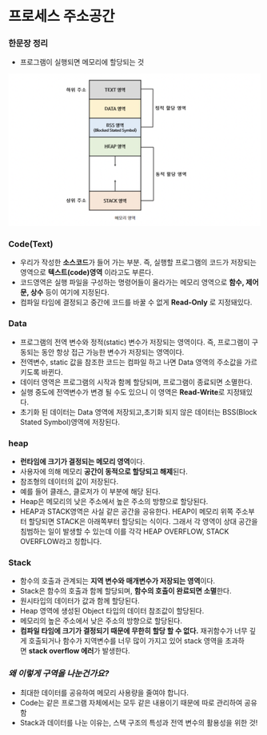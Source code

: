 # 프로세스 주소공간

### 한문장 정리

- 프로그램이 실행되면 메모리에 할당되는 것

![proccess_memory_space_01](../image/proccess_memory_space_01.png)

### **Code(Text)**

- 우리가 작성한 **소스코드**가 들어 가는 부분. 즉, 실행할 프로그램의 코드가 저장되는 영역으로 **텍스트(code)영역** 이라고도 부른다.
- 코드영역은 실행 파일을 구성하는 명령어들이 올라가는 메모리 영역으로 **함수, 제어문, 상수** 등이 여기에 지정된다.
- 컴파일 타임에 결정되고 중간에 코드를 바꿀 수 없게 **Read-Only** 로 지정돼있다.

### **Data**

- 프로그램의 전역 변수와 정적(static) 변수가 저장되는 영역이다. 즉, 프로그램이 구동되는 동안 항상 접근 가능한 변수가 저장되는 영역이다.
- 전역변수, static 값을 참조한 코드는 컴파일 하고 나면 Data 영역의 주소값을 가르키도록 바뀐다.
- 데이터 영역은 프로그램의 시작과 함께 할당되며, 프로그램이 종료되면 소멸한다.
- 실행 중도에 전역변수가 변경 될 수도 있으니 이 영역은 **Read-Write**로 지정돼있다.
- 초기화 된 데이터는 Data 영역에 저장되고,초기화 되지 않은 데이터는 BSS(Block Stated Symbol)영역에 저장된다.

### heap

- **런타임에 크기가 결정되는 메모리 영역**이다.
- 사용자에 의해 메모리 **공간이 동적으로 할당되고 해제**된다.
- 참조형의 데이터의 값이 저장된다.
- 예를 들어 클래스, 클로저가 이 부분에 해당 된다.
- Heap은 메모리의 낮은 주소에서 높은 주소의 방향으로 할당된다.
- HEAP과 STACK영역은 사실 같은 공간을 공유한다. HEAP이 메모리 위쪽 주소부터 할당되면 STACK은 아래쪽부터 할당되는 식이다. 그래서 각 영역이 상대 공간을 침범하는 일이 발생할 수 있는데 이를 각각 HEAP OVERFLOW, STACK OVERFLOW라고 칭합니다.

### **Stack**

- 함수의 호출과 관계되는 **지역 변수와 매개변수가 저장되는 영역**이다.
- Stack은 함수의 호출과 함께 할당되며, **함수의 호출이 완료되면 소멸**한다.
- 원시타입의 데이터가 값과 함께 할당된다.
- Heap 영역에 생성된 Object 타입의 데이터 참조값이 할당된다.
- 메모리의 높은 주소에서 낮은 주소의 방향으로 할당된다.
- **컴파일 타임에 크기가 결정되기 때문에 무한히 할당 할 수 없다.** 재귀함수가 너무 깊게 호출되거나 함수가 지역변수를 너무 많이 가지고 있어 stack 영역을 초과하면 **stack overflow 에러**가 발생한다.

### ***왜 이렇게 구역을 나눈건가요?***

- 최대한 데이터를 공유하여 메모리 사용량을 줄여야 합니다.
- Code는 같은 프로그램 자체에서는 모두 같은 내용이기 때문에 따로 관리하여 공유함
- Stack과 데이터를 나눈 이유는, 스택 구조의 특성과 전역 변수의 활용성을 위한 것!
